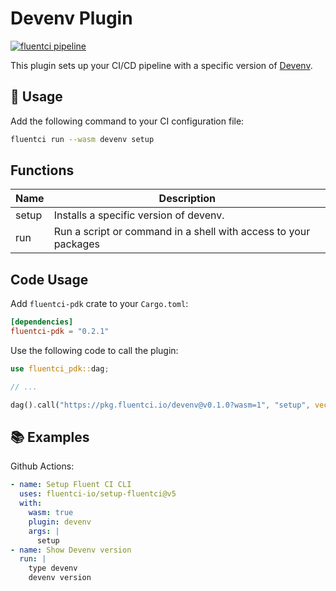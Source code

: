 # Devenv Plugin

[![fluentci pipeline](https://shield.fluentci.io/x/devenv)](https://pkg.fluentci.io/devenv)

This plugin sets up your CI/CD pipeline with a specific version of [Devenv](https://devenv.sh).

## 🚀 Usage

Add the following command to your CI configuration file:

```bash
fluentci run --wasm devenv setup
```

## Functions

| Name    | Description                                                      |
| ------- | ---------------------------------------------------------------- |
| setup   | Installs a specific version of devenv.                           |
| run     |  Run a script or command in a shell with access to your packages |

## Code Usage

Add `fluentci-pdk` crate to your `Cargo.toml`:

```toml
[dependencies]
fluentci-pdk = "0.2.1"
```

Use the following code to call the plugin:

```rust
use fluentci_pdk::dag;

// ...

dag().call("https://pkg.fluentci.io/devenv@v0.1.0?wasm=1", "setup", vec!["latest"])?;
```

## 📚 Examples

Github Actions:

```yaml
- name: Setup Fluent CI CLI
  uses: fluentci-io/setup-fluentci@v5
  with:
    wasm: true
    plugin: devenv
    args: |
      setup
- name: Show Devenv version
  run: |
    type devenv
    devenv version
```

